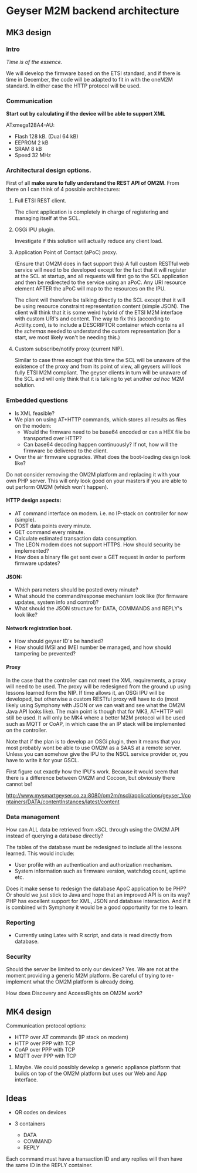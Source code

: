 # Geyser M2M backend architecture

## MK3 design

### Intro
*Time is of the essence.*

We will develop the firmware based on the ETSI standard, and if there is time in
December, the code will be adapted to fit in with the oneM2M standard. In either
case the HTTP protocol will be used.

### Communication

**Start out by calculating if the device will be able to support XML**

ATxmega128A4-AU:

* Flash 128 kB. (Dual 64 kB)
* EEPROM 2 kB
* SRAM 8 kB
* Speed 32 MHz

### Architectural design options.

First of all **make sure to fully understand the REST API of OM2M**. From there
on I can think of 4 possible architectures:

1. Full ETSI REST client.

    The client application is completely in charge of registering and managing
    itself at the SCL.

2. OSGi IPU plugin.

    Investigate if this solution will actually reduce any client load.

3. Application Point of Contact (aPoC) proxy.

    (Ensure that OM2M does in fact support this)
    A full custom RESTful web service will need to be developed except for the fact
    that it will register at the SCL at startup, and all requests will first go to
    the SCL application and then be redirected to the service using an aPoC. Any URI
    resource element AFTER the aPoC will map to the resources on the IPU.

    The client will therefore be talking directly to the SCL except that it will
    be using resource constraint representation content (simple JSON). The client
    will think that it is some weird hybrid of the ETSI M2M interface with custom
    URI's and content. The way to fix this (according to Actility.com), is to include
    a DESCRIPTOR container which contains all the *schemas* needed to understand the
    custom representation (for a start, we most likely won't be needing this.)

4. Custom subscribe/notify proxy (current NIP).

    Similar to case three except that this time the SCL will be unaware of the
    existence of the proxy and from its point of view, all geysers will look fully
    ETSI M2M compliant. The geyser clients in turn will be unaware of the SCL and
    will only think that it is talking to yet another *ad hoc* M2M solution.


### Embedded questions
* Is XML feasible?
* We plan on using AT+HTTP commands, which stores all results as files on the modem:
  * Would the firmware need to be base64 encoded or can a HEX file be transported
  over HTTP?
  * Can base64 decoding happen continuously? If not, how will the firmware be
  delivered to the client.
* Over the air firmware upgrades. What does the boot-loading design look like?

Do not consider removing the OM2M platform and replacing it with your own PHP
server. This will only look good on your masters if you are able to out perform
OM2M (which won't happen).

#### HTTP design aspects:
* AT command interface on modem. i.e. no IP-stack on controller for now (simple).
* POST data points every minute.
* GET command every minute.
* Calculate estimated transaction data consumption.
* The LEON modem does not support HTTPS. How should security be implemented?
* How does a binary file get sent over a GET request in order to perform firmware
updates?

#### JSON:
* Which parameters should be posted every minute?
* What should the command/response mechanism look like (for firmware updates, system info
  and control)?
* What should the JSON structure for DATA, COMMANDS and REPLY's look like?

#### Network registration boot.
* How should geyser ID's be handled?
* How should IMSI and IMEI number be managed, and how should tampering be prevented?

#### Proxy
In the case that the controller can not meet the XML requirements, a proxy will
need to be used. The proxy will be redesigned from the ground up using lessons
learned form the NIP. If time allows it, an OSGi IPU will be developed, but otherwise
a custom RESTful proxy will have to do (most likely using Symphony with JSON or
we can wait and see what the OM2M Java API looks like). The main point is though
that for MK3, AT+HTTP will still be used. It will only be MK4 where a better M2M
protocol will be used such as MQTT or CoAP, in which case the an IP stack will
be implemented on the controller.

Note that if the plan is to develop an OSGi plugin, then it means that you most
probably wont be able to use OM2M as a SAAS at a remote server. Unless you can
somehow give the IPU to the NSCL service provider or, you have to write it for
your GSCL.

First figure out exactly how the IPU's work. Because it would seem that there is
a difference between OM2M and Cocoon, but obviously there cannot be!

http://www.mysmartgeyser.co.za:8080/om2m/nscl/applications/geyser_1/containers/DATA/contentInstances/latest/content

### Data management
How can ALL data be retrieved from xSCL through using the OM2M API instead of querying
a database directly?

The tables of the database must be redesigned to include all the lessons learned.
This would include:

* User profile with an authentication and authorization mechanism.
* System information such as firmware version, watchdog count, uptime etc.

Does it make sense to redesign the database ApoC application to be PHP? Or should
we just stick to Java and hope that an improved API is on its way? PHP has
excellent support for XML, JSON and database interaction. And if it is combined
with Symphony it would be a good opportunity for me to learn.

### Reporting
* Currently using Latex with R script, and data is read directly from database.


### Security

Should the server be limited to only our devices? Yes. We are not at the moment
providing a generic M2M platform. Be careful of trying to re-implement what the
OM2M platform is already doing.  

How does Discovery and AccessRights on OM2M work?

## MK4 design

Communication protocol options:
* HTTP over AT commands (IP stack on modem)
* HTTP over PPP with TCP
* CoAP over PPP with TCP
* MQTT over PPP with TCP

1. Maybe. We could possibly develop a generic appliance platform that builds on top
of the OM2M platform but uses our Web and App interface.  

## Ideas

* QR codes on devices

* 3 containers
  * DATA  
  * COMMAND
  * REPLY

Each command must have a transaction ID and any replies will then have the same
ID in the REPLY container.
